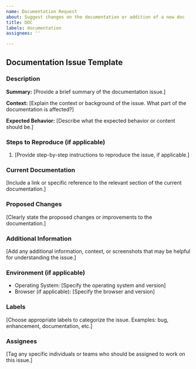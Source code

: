 ```yaml
---
name: Documentation Request
about: Suggest changes on the documentation or addition of a new doc
title: DOC
labels: documentation
assignees: ''

---
```


## Documentation Issue Template

### Description

**Summary:**
[Provide a brief summary of the documentation issue.]

**Context:**
[Explain the context or background of the issue. What part of the documentation is affected?]

**Expected Behavior:**
[Describe what the expected behavior or content should be.]

### Steps to Reproduce (if applicable)

1. [Provide step-by-step instructions to reproduce the issue, if applicable.]

### Current Documentation

[Include a link or specific reference to the relevant section of the current documentation.]

### Proposed Changes

[Clearly state the proposed changes or improvements to the documentation.]

### Additional Information

[Add any additional information, context, or screenshots that may be helpful for understanding the issue.]

### Environment (if applicable)

- Operating System: [Specify the operating system and version]
- Browser (if applicable): [Specify the browser and version]

### Labels

[Choose appropriate labels to categorize the issue. Examples: bug, enhancement, documentation, etc.]

### Assignees

[Tag any specific individuals or teams who should be assigned to work on this issue.]
